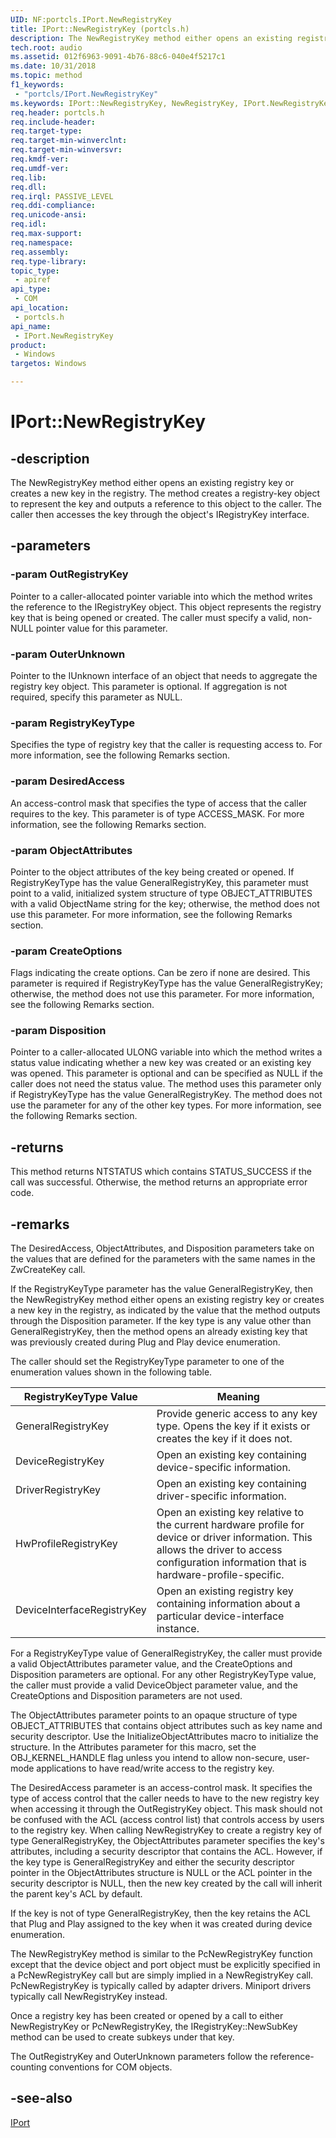 ```yaml
---
UID: NF:portcls.IPort.NewRegistryKey
title: IPort::NewRegistryKey (portcls.h)
description: The NewRegistryKey method either opens an existing registry key or creates a new key in the registry. The method creates a registry-key object to represent the key. 
tech.root: audio
ms.assetid: 012f6963-9091-4b76-88c6-040e4f5217c1
ms.date: 10/31/2018
ms.topic: method
f1_keywords:
 - "portcls/IPort.NewRegistryKey"
ms.keywords: IPort::NewRegistryKey, NewRegistryKey, IPort.NewRegistryKey, IPort::NewRegistryKey, IPort.NewRegistryKey
req.header: portcls.h
req.include-header:
req.target-type:
req.target-min-winverclnt:
req.target-min-winversvr:
req.kmdf-ver:
req.umdf-ver:
req.lib:
req.dll:
req.irql: PASSIVE_LEVEL
req.ddi-compliance:
req.unicode-ansi:
req.idl:
req.max-support:
req.namespace:
req.assembly:
req.type-library: 
topic_type: 
 - apiref
api_type: 
 - COM
api_location: 
 - portcls.h
api_name: 
 - IPort.NewRegistryKey
product: 
 - Windows
targetos: Windows

---
```


# IPort::NewRegistryKey


## -description

The NewRegistryKey method either opens an existing registry key or creates a new key in the registry. The method creates a registry-key object to represent the key and outputs a reference to this object to the caller. The caller then accesses the key through the object's IRegistryKey interface.

## -parameters

### -param OutRegistryKey
Pointer to a caller-allocated pointer variable into which the method writes the reference to the IRegistryKey object. This object represents the registry key that is being opened or created. The caller must specify a valid, non-NULL pointer value for this parameter.

### -param OuterUnknown
Pointer to the IUnknown interface of an object that needs to aggregate the registry key object. This parameter is optional. If aggregation is not required, specify this parameter as NULL.

### -param RegistryKeyType
Specifies the type of registry key that the caller is requesting access to. For more information, see the following Remarks section.


### -param DesiredAccess
An access-control mask that specifies the type of access that the caller requires to the key. This parameter is of type ACCESS_MASK. For more information, see the following Remarks section.

### -param ObjectAttributes
Pointer to the object attributes of the key being created or opened. If RegistryKeyType has the value GeneralRegistryKey, this parameter must point to a valid, initialized system structure of type OBJECT_ATTRIBUTES with a valid ObjectName string for the key; otherwise, the method does not use this parameter. For more information, see the following Remarks section.

### -param CreateOptions
Flags indicating the create options. Can be zero if none are desired. This parameter is required if RegistryKeyType has the value GeneralRegistryKey; otherwise, the method does not use this parameter. For more information, see the following Remarks section.


### -param Disposition
Pointer to a caller-allocated ULONG variable into which the method writes a status value indicating whether a new key was created or an existing key was opened. This parameter is optional and can be specified as NULL if the caller does not need the status value. The method uses this parameter only if RegistryKeyType has the value GeneralRegistryKey. The method does not use the parameter for any of the other key types. For more information, see the following Remarks section.


## -returns
This method returns NTSTATUS which contains STATUS_SUCCESS if the call was successful. Otherwise, the method returns an appropriate error code.


## -remarks

The DesiredAccess, ObjectAttributes, and Disposition parameters take on the values that are defined for the parameters with the same names in the ZwCreateKey call.

If the RegistryKeyType parameter has the value GeneralRegistryKey, then the NewRegistryKey method either opens an existing registry key or creates a new key in the registry, as indicated by the value that the method outputs through the Disposition parameter. If the key type is any value other than GeneralRegistryKey, then the method opens an already existing key that was previously created during Plug and Play device enumeration.

The caller should set the RegistryKeyType parameter to one of the enumeration values shown in the following table.

RegistryKeyType Value | Meaning 
----------------------|-----------
GeneralRegistryKey | Provide generic access to any key type. Opens the key if it exists or creates the key if it does not.
 DeviceRegistryKey | Open an existing key containing device-specific information.
 DriverRegistryKey |  Open an existing key containing driver-specific information.
 HwProfileRegistryKey | Open an existing key relative to the current hardware profile for device or driver information. This allows the driver to access configuration information that is hardware-profile-specific.
DeviceInterfaceRegistryKey | Open an existing registry key containing information about a particular device-interface instance.
 
For a RegistryKeyType value of GeneralRegistryKey, the caller must provide a valid ObjectAttributes parameter value, and the CreateOptions and Disposition parameters are optional. For any other RegistryKeyType value, the caller must provide a valid DeviceObject parameter value, and the CreateOptions and Disposition parameters are not used.

The ObjectAttributes parameter points to an opaque structure of type OBJECT_ATTRIBUTES that contains object attributes such as key name and security descriptor. Use the InitializeObjectAttributes macro to initialize the structure. In the Attributes parameter for this macro, set the OBJ_KERNEL_HANDLE flag unless you intend to allow non-secure, user-mode applications to have read/write access to the registry key.

The DesiredAccess parameter is an access-control mask. It specifies the type of access control that the caller needs to have to the new registry key when accessing it through the OutRegistryKey object. This mask should not be confused with the ACL (access control list) that controls access by users to the registry key. When calling NewRegistryKey to create a registry key of type GeneralRegistryKey, the ObjectAttributes parameter specifies the key's attributes, including a security descriptor that contains the ACL. However, if the key type is GeneralRegistryKey and either the security descriptor pointer in the ObjectAttributes structure is NULL or the ACL pointer in the security descriptor is NULL, then the new key created by the call will inherit the parent key's ACL by default.

If the key is not of type GeneralRegistryKey, then the key retains the ACL that Plug and Play assigned to the key when it was created during device enumeration.

The NewRegistryKey method is similar to the PcNewRegistryKey function except that the device object and port object must be explicitly specified in a PcNewRegistryKey call but are simply implied in a NewRegistryKey call. PcNewRegistryKey is typically called by adapter drivers. Miniport drivers typically call NewRegistryKey instead.

Once a registry key has been created or opened by a call to either NewRegistryKey or PcNewRegistryKey, the IRegistryKey::NewSubKey method can be used to create subkeys under that key.

The OutRegistryKey and OuterUnknown parameters follow the reference-counting conventions for COM objects.



## -see-also

[IPort](nn-portcls-iport.md)
